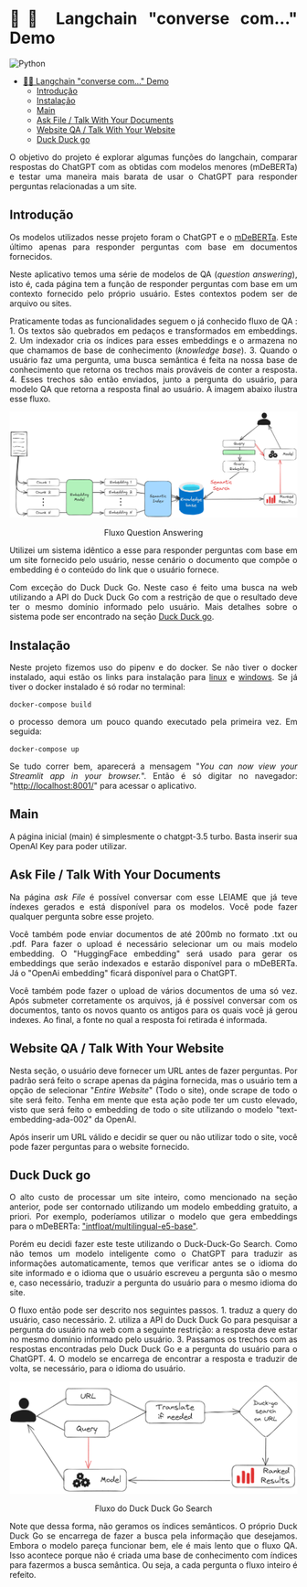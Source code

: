 # 🦜️🔗 Langchain "converse com..." Demo

![Python](https://img.shields.io/badge/python-3.10-blue)

- [🦜️🔗 Langchain "converse com..." Demo](#️-langchain-converse-com-demo)
  - [Introdução](#introdução)
  - [Instalação](#instalação)
  - [Main](#main)
  - [Ask File / Talk With Your Documents](#ask-file--talk-with-your-documents)
  - [Website QA / Talk With Your Website](#website-qa--talk-with-your-website)
  - [Duck Duck go](#duck-duck-go)

O objetivo do projeto é explorar algumas funções do langchain, comparar respostas do ChatGPT com as obtidas com modelos menores (mDeBERTa) e testar uma maneira mais barata de usar o ChatGPT para responder perguntas relacionadas a um site.

## Introdução

Os modelos utilizados nesse projeto foram o ChatGPT e o [mDeBERTa](https://huggingface.co/timpal0l/mdeberta-v3-base-squad2). Este último apenas para responder perguntas com base em documentos fornecidos.

Neste aplicativo temos uma série de modelos de QA (_question answering_), isto é, cada página tem a função de responder perguntas com base em um contexto fornecido pelo próprio usuário. Estes contextos podem ser de arquivo ou sites.

Praticamente todas as funcionalidades seguem o já conhecido fluxo de QA : 1. Os textos são quebrados em pedaços e transformados em embeddings. 2. Um indexador cria os índices para esses embeddings e o armazena no que chamamos de base de conhecimento (_knowledge base_).  3. Quando o usuário faz uma pergunta, uma busca semântica é feita na nossa base de conhecimento que retorna os trechos mais prováveis de conter a resposta. 4. Esses trechos são então enviados, junto a pergunta do usuário, para modelo QA que retorna a resposta final ao usuário. A imagem abaixo ilustra esse fluxo.

<div style="text-align: center;">
    <img src="assets\qa_flow.png" alt="QA flow">
</div>
<p style="text-align: center;">
    Fluxo Question Answering
</p>

Utilizei um sistema idêntico a esse para responder perguntas com base em um site fornecido pelo usuário, nesse cenário o documento que compõe o embedding é o conteúdo do link que o usuário fornece. 

Com exceção do Duck Duck Go. Neste caso é feito uma busca na web utilizando a API do Duck Duck Go com a restrição de que o resultado deve ter o mesmo domínio informado pelo usuário. Mais detalhes sobre o sistema pode ser encontrado na seção [Duck Duck go](#duck-duck-go).

## Instalação

Neste projeto fizemos uso do pipenv e do docker. Se não tiver o docker instalado, aqui estão os links para instalação para [linux](https://docs.docker.com/desktop/install/linux-install/) e [windows](https://docs.docker.com/desktop/install/windows-install/). Se já tiver o docker instalado é só rodar no terminal:

```console
docker-compose build
```

o processo demora um pouco quando executado pela primeira vez. Em seguida:

```console
docker-compose up
```

Se tudo correr bem, aparecerá a mensagem "_You can now view your Streamlit app in your browser._". Então é só digitar no navegador: "<http://localhost:8001/>" para acessar o aplicativo.

## Main

A página inicial (main) é simplesmente o chatgpt-3.5 turbo. Basta inserir sua OpenAI Key para poder utilizar.

## Ask File / Talk With Your Documents

Na página _ask File_ é possível conversar com esse LEIAME que já teve índexes gerados e está disponível para os modelos. Você pode fazer qualquer pergunta sobre esse projeto.

Você também pode enviar documentos de até 200mb no formato .txt ou .pdf. Para fazer o upload é necessário selecionar um ou mais modelo embedding. O "HuggingFace embedding" será usado para gerar os embeddings que serão indexados e estarão disponível para o mDeBERTa. Já o "OpenAi embedding" ficará disponível para o ChatGPT.

Você também pode fazer o upload de vários documentos de uma só vez. Após submeter corretamente os arquivos, já é possível conversar com os documentos, tanto os novos quanto os antigos para os quais você já gerou indexes. Ao final, a fonte no qual a resposta foi retirada é informada.

## Website QA / Talk With Your Website

Nesta seção, o usuário deve fornecer um URL antes de fazer perguntas. Por padrão será feito o scrape apenas da página fornecida, mas o usuário tem a opção de selecionar "_Entire Website_" (Todo o site), onde scrape de todo o site será feito. Tenha em mente que esta ação pode ter um custo elevado, visto que será feito o embedding de todo o site utilizando o modelo "text-embedding-ada-002" da OpenAI.

Após inserir um URL válido e decidir se quer ou não utilizar todo o site, você pode fazer perguntas para o website fornecido.

## Duck Duck go

O alto custo de processar um site inteiro, como mencionado na seção anterior, pode ser contornado utilizando um modelo embedding gratuito, a priori. Por exemplo, poderíamos utilizar o modelo que gera embeddings para o mDeBERTa: ["intfloat/multilingual-e5-base"](https://huggingface.co/intfloat/multilingual-e5-base).

Porém eu decidi fazer este teste utilizando o Duck-Duck-Go Search. Como não temos um modelo inteligente como o ChatGPT para traduzir as informações automaticamente, temos que verificar antes se o idioma do site informado e o idioma que o usuário escreveu a pergunta são o mesmo e, caso necessário, traduzir a pergunta do usuário para o mesmo idioma do site.

O fluxo então pode ser descrito nos seguintes passos. 1. traduz a query do usuário, caso necessário. 2. utiliza a API do Duck Duck Go para pesquisar a pergunta do usuário na web com a seguinte restrição: a resposta deve estar no mesmo domínio informado pelo usuário. 3. Passamos os trechos com as respostas encontradas pelo Duck Duck Go e a pergunta do usuário para o ChatGPT. 4. O modelo se encarrega de encontrar a resposta e traduzir de volta, se necessário, para o idioma do usuário.

<div style="text-align: center;">
    <img src="assets\duck_go_flow.png" alt="Duck Go flow">
</div>
<p style="text-align: center;">
    Fluxo do Duck Duck Go Search
</p>

Note que dessa forma, não geramos os índices semânticos. O próprio Duck Duck Go se encarrega de fazer a busca pela informação que desejamos. Embora o modelo pareça funcionar bem, ele é mais lento que o fluxo QA. Isso acontece porque não é criada uma base de conhecimento com índices para fazermos a busca semântica. Ou seja, a cada pergunta o fluxo inteiro é refeito.

<style>
    body {
        text-align: justify;
    }
</style>
